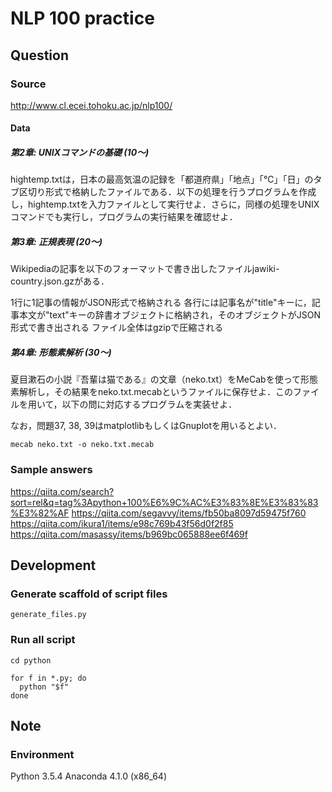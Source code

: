 # NLP 100 practice

## Question

### Source

http://www.cl.ecei.tohoku.ac.jp/nlp100/

#### Data

##### 第2章: UNIXコマンドの基礎 (10〜)

hightemp.txtは，日本の最高気温の記録を「都道府県」「地点」「℃」「日」のタブ区切り形式で格納したファイルである．以下の処理を行うプログラムを作成し，hightemp.txtを入力ファイルとして実行せよ．さらに，同様の処理をUNIXコマンドでも実行し，プログラムの実行結果を確認せよ．

##### 第3章: 正規表現 (20〜)

Wikipediaの記事を以下のフォーマットで書き出したファイルjawiki-country.json.gzがある．

1行に1記事の情報がJSON形式で格納される
各行には記事名が"title"キーに，記事本文が"text"キーの辞書オブジェクトに格納され，そのオブジェクトがJSON形式で書き出される
ファイル全体はgzipで圧縮される

##### 第4章: 形態素解析 (30〜)

夏目漱石の小説『吾輩は猫である』の文章（neko.txt）をMeCabを使って形態素解析し，その結果をneko.txt.mecabというファイルに保存せよ．このファイルを用いて，以下の問に対応するプログラムを実装せよ．

なお，問題37, 38, 39はmatplotlibもしくはGnuplotを用いるとよい．

```
mecab neko.txt -o neko.txt.mecab
```

### Sample answers

https://qiita.com/search?sort=rel&q=tag%3Apython+100%E6%9C%AC%E3%83%8E%E3%83%83%E3%82%AF
https://qiita.com/segavvy/items/fb50ba8097d59475f760
https://qiita.com/ikura1/items/e98c769b43f56d0f2f85
https://qiita.com/masassy/items/b969bc065888ee6f469f

## Development

### Generate scaffold of script files

```
generate_files.py
```

### Run all script

```
cd python

for f in *.py; do
  python "$f"
done
```

## Note

### Environment

Python 3.5.4
Anaconda 4.1.0 (x86_64)
